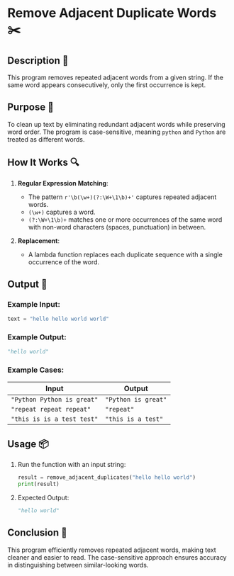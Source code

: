 # Remove Adjacent Duplicate Words ✂️

## Description 📝

This program removes repeated adjacent words from a given string.
If the same word appears consecutively, only the first occurrence is kept.

## Purpose 🎯

To clean up text by eliminating redundant adjacent words while preserving word order.
The program is case-sensitive, meaning `python` and `Python` are treated as different words.

## How It Works 🔍

1. **Regular Expression Matching**:

    - The pattern `r'\b(\w+)(?:\W+\1\b)+'` captures repeated adjacent words.
    - `(\w+)` captures a word.
    - `(?:\W+\1\b)+` matches one or more occurrences of the same word with non-word characters (spaces, punctuation) in between.

2. **Replacement**:
    - A lambda function replaces each duplicate sequence with a single occurrence of the word.

## Output 📜

### Example Input:

```python
text = "hello hello world world"
```

### Example Output:

```python
"hello world"
```

### Example Cases:

| Input                      | Output              |
| -------------------------- | ------------------- |
| `"Python Python is great"` | `"Python is great"` |
| `"repeat repeat repeat"`   | `"repeat"`          |
| `"this is is a test test"` | `"this is a test"`  |

## Usage 📦

1. Run the function with an input string:
    ```python
    result = remove_adjacent_duplicates("hello hello world")
    print(result)
    ```
2. Expected Output:
    ```python
    "hello world"
    ```

## Conclusion 🚀

This program efficiently removes repeated adjacent words, making text cleaner and easier to read. The case-sensitive approach ensures accuracy in distinguishing between similar-looking words.
